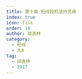 ```yaml
---
title: 第十章 短线投机活的灵魂
index: true
icon: file
order: 10
author: 邵逸林
category:
  - 短线
  - 大A
tag:
  - 邵逸林
  - 2017
---
```

